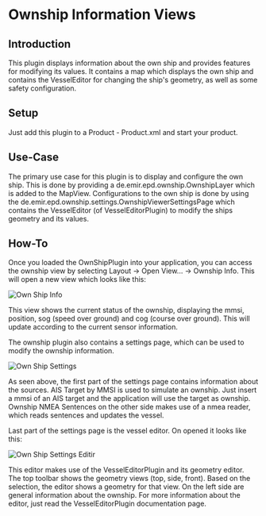 # Ownship Information Views



## Introduction

This plugin displays information about the own ship and provides features for modifying its values.
It contains a map which displays the own ship and contains the VesselEditor for changing the
ship's geometry, as well as some safety configuration.

## Setup

Just add this plugin to a Product - Product.xml and start your product.

## Use-Case

The primary use case for this plugin is to display and configure the own ship. This is done
by providing a de.emir.epd.ownship.OwnshipLayer which is added to the MapView. Configurations
to the own ship is done by using the de.emir.epd.ownship.settings.OwnshipViewerSettingsPage which
contains the VesselEditor (of VesselEditorPlugin) to modify the ships geometry and its values.

## How-To

Once you loaded the OwnShipPlugin into your application, you can access the ownship view by selecting
Layout -> Open View... -> Ownship Info. This will open a new view which looks like this:

![Own Ship Info](images/OwnshipInfo.PNG)

This view shows the current status of the ownship, displaying the mmsi, position, sog (speed over ground)
and cog (course over ground). This will update according to the current sensor information.

The ownship plugin also contains a settings page, which can be used to modify the ownship information.

![Own Ship Settings](images/OwnshipSettings.PNG)


As seen above, the first part of the settings page contains information about the sources. AIS Target
by MMSI is used to simulate an ownship. Just insert a mmsi of an AIS target and the application
will use the target as ownship. Ownship NMEA Sentences on the other side makes use of a nmea
reader, which reads sentences and updates the vessel.

Last part of the settings page is the vessel editor. On opened it looks like this:

![Own Ship Settings Editir](images/OwnshipSettingsEditor.PNG)


This editor makes use of the VesselEditorPlugin and its geometry editor. The top toolbar shows
the geometry views (top, side, front). Based on the selection, the editor shows a geometry
for that view. On the left side are general information about the ownship.
For more information about the editor, just read the VesselEditorPlugin documentation page.
